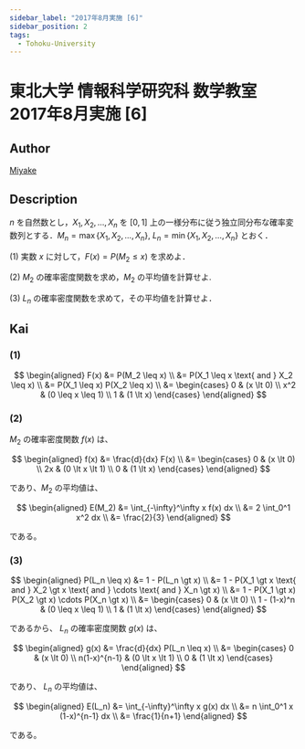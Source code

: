 ```yaml
---
sidebar_label: "2017年8月実施 [6]"
sidebar_position: 2
tags:
  - Tohoku-University
---
```

# 東北大学 情報科学研究科 数学教室 2017年8月実施 \[6\]

## **Author**
[Miyake](https://miyake.github.io/exams/index.html)

## **Description**
$n$ を自然数とし，$X_1, X_2, \ldots, X_n$ を $[0,1]$ 上の一様分布に従う独立同分布な確率変数列とする．$M_n = \max \{X_1, X_2, \ldots, X_n \}$, $L_n = \min \{X_1, X_2, \ldots, X_n \}$ とおく．

(1) 実数 $x$ に対して，$F(x)=P(M_2 \le x)$ を求めよ．

(2) $M_2$ の確率密度関数を求め，$M_2$ の平均値を計算せよ.

(3) $L_n$ の確率密度関数を求めて，その平均値を計算せよ．

## **Kai**
### (1)

$$
\begin{aligned}
F(x)
&=
P(M_2 \leq x)
\\
&=
P(X_1 \leq x \text{ and } X_2 \leq x)
\\
&=
P(X_1 \leq x) P(X_2 \leq x)
\\
&=
\begin{cases}
0   & (x \lt 0) \\
x^2 & (0 \leq x \leq 1) \\
1   & (1 \lt x)
\end{cases}
\end{aligned}
$$

### (2)
$M_2$ の確率密度関数 $f(x)$ は、

$$
\begin{aligned}
f(x)
&=
\frac{d}{dx} F(x)
\\
&=
\begin{cases}
0   & (x \lt 0) \\
2x  & (0 \lt x \lt 1) \\
0   & (1 \lt x)
\end{cases}
\end{aligned}
$$

であり、$M_2$ の平均値は、

$$
\begin{aligned}
E(M_2)
&=
\int_{-\infty}^\infty x f(x) dx
\\
&=
2 \int_0^1 x^2 dx
\\
&=
\frac{2}{3}
\end{aligned}
$$

である。

### (3)

$$
\begin{aligned}
P(L_n \leq x)
&=
1 - P(L_n \gt x)
\\
&=
1 - P(X_1 \gt x \text{ and } X_2 \gt x \text{ and } \cdots
\text{ and } X_n \gt x)
\\
&=
1 - P(X_1 \gt x) P(X_2 \gt x) \cdots P(X_n \gt x)
\\
&=
\begin{cases}
0   & (x \lt 0) \\
1 - (1-x)^n & (0 \leq x \leq 1) \\
1   & (1 \lt x)
\end{cases}
\end{aligned}
$$

であるから、 $L_n$ の確率密度関数 $g(x)$ は、

$$
\begin{aligned}
g(x)
&=
\frac{d}{dx} P(L_n \leq x)
\\
&=
\begin{cases}
0   & (x \lt 0) \\
n(1-x)^{n-1}  & (0 \lt x \lt 1) \\
0   & (1 \lt x)
\end{cases}
\end{aligned}
$$

であり、 $L_n$ の平均値は、

$$
\begin{aligned}
E(L_n)
&=
\int_{-\infty}^\infty x g(x) dx
\\
&=
n \int_0^1 x (1-x)^{n-1} dx
\\
&=
\frac{1}{n+1}
\end{aligned}
$$

である。